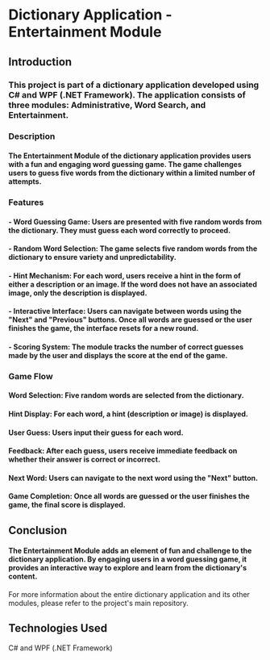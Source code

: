 # Dictionary Application - Entertainment Module
## Introduction
### This project is part of a dictionary application developed using C# and WPF (.NET Framework). The application consists of three modules: Administrative, Word Search, and Entertainment.

### Description
#### The Entertainment Module of the dictionary application provides users with a fun and engaging word guessing game. The game challenges users to guess five words from the dictionary within a limited number of attempts.

### Features
#### - Word Guessing Game: Users are presented with five random words from the dictionary. They must guess each word correctly to proceed.
#### - Random Word Selection: The game selects five random words from the dictionary to ensure variety and unpredictability.
#### - Hint Mechanism: For each word, users receive a hint in the form of either a description or an image. If the word does not have an associated image, only the description is displayed.
#### - Interactive Interface: Users can navigate between words using the "Next" and "Previous" buttons. Once all words are guessed or the user finishes the game, the interface resets for a new round.
#### - Scoring System: The module tracks the number of correct guesses made by the user and displays the score at the end of the game.
### Game Flow
#### Word Selection: Five random words are selected from the dictionary.
#### Hint Display: For each word, a hint (description or image) is displayed.
#### User Guess: Users input their guess for each word.
#### Feedback: After each guess, users receive immediate feedback on whether their answer is correct or incorrect.
#### Next Word: Users can navigate to the next word using the "Next" button.
#### Game Completion: Once all words are guessed or the user finishes the game, the final score is displayed.
## Conclusion
#### The Entertainment Module adds an element of fun and challenge to the dictionary application. By engaging users in a word guessing game, it provides an interactive way to explore and learn from the dictionary's content.

For more information about the entire dictionary application and its other modules, please refer to the project's main repository.

## Technologies Used
C# and
WPF (.NET Framework)
